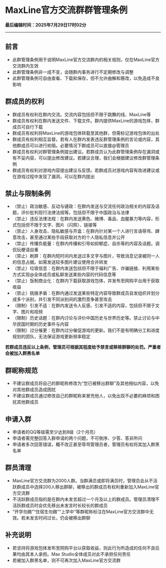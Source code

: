 # MaxLine官方交流群群管理条例
**最后编辑时间：2025年7月29日17时02分**

*****
## 前言
* 此群管理条例用于说明MaxLine官方交流群内的相关规则，仅在MaxLine官方交流群内生效
* 此群管理条例非一成不变，会随群内事务进行不定期修改与调整
* 此群管理条例可自由查看、下载和保存，但不允许曲解和篡改，以免造成不良影响

## 群成员的权利
* 群成员有权利在群内交流。交流内容包括但不限于跳舞的线、MaxLine等
* 群成员有权利在群内发送文件、下载文件。群内提供MaxLine的游戏包体，群成员可自行下载
* 群成员有权利将MaxLine的游戏包体转载至其他群，但需标记游戏包体的出处
* 群成员有权利相互监督。若有人在群内发表违反群管理条例的言论或内容，其他群成员可以进行劝阻。必要情况下群成员可以直接@管理员
* 群成员有权利对群管理条例提出建议。若群成员认为此群管理条例存在漏洞或有不妥内容，可以提出修改建议。若建议合理，我们会根据建议修改群管理条例
* 群成员有权利对游戏内容提出建议与反馈。若群成员对游戏内容有改进建议或在游戏过程中发现了漏洞，可以在群内提出

## 禁止与限制条例
* （禁止）政治敏感、反动与键政：在群内发送与交流任何政治相关的内容及话题，评价批判现行法律法规等。包括但不限于中国政治与法律
* （禁止）违反法律法规：在群内发送黄色、赌博、毒品、血腥暴力等内容，形式包括但不限于文字、图片（闪照）、链接等
* （禁止）人身攻击、隐私敏感与开盒：在群内针对某一个人进行言语辱骂、肆意攻击，甚至通过某些手段获取对方的个人隐私信息并公开
* （禁止）传播负能量：在群内传播和引导如抑郁症、自杀等的内容及话题。调侃玩梗请自重
* （禁止）刷屏：在群内短时间内发送过多文字与图片，导致消息记录被同一人的信息占据。如需发送较多图片建议使用合并转发
* （禁止）垃圾信息：在群内发送包括但不限于福利广告、诈骗链接、利用某些方式实现@全体成员或私聊发送某些内容的代码信息等
* （禁止）饭制商业化：在群内下载获取游戏包体，并发布至网购平台用于获取收益
* （禁止）挑拨矛盾：在群内通过发送某些特定内容导致群成员自发组织并划分成多个派别，并引发不同派别间的激烈竞争甚至攻击
* （限制）引发不适：在群内发送令人反感、引发不适的内容，包括但不限于文字、图片和视频
* （限制）历史话题：在群内讨论与评价中国历史与世界历史等。禁止讨论与中华民国时期的历史事件与内容
* （限制）过分催更：在群内过分催促游戏的更新。我们不是有明确分工和进度规划的团队，无法保证游戏更新频率稳定

**若群成员违反以上条例，管理员可根据其程度给予禁言或移除群聊的处罚。严重者会被加入群黑名单**

## 群昵称规范
* 不建议群成员将自己的群昵称修改为“您已被移出群聊”及其他相似内容，以免对其他群成员造成困扰
* 不建议群成员通过修改自己的群昵称来冒充他人，以免出现不必要的麻烦和困扰其他群成员

## 申请入群
* 申请者的QQ等级需至少达到8级（2个月亮）
* 申请者需完整回答入群申请的两个问题，不可倒序、少答、答非所问
* 申请者多次回答错误，概不改正甚至辱骂管理员者，管理员有权将其加入群黑名单

## 群员清理
* MaxLine官方交流群为2000人群。当群满员或即将满员时，管理员会从不活跃群成员中选择200人移出群聊，被移出的群成员有权利重新加入MaxLine官方交流群
* 不活跃群成员指的是在群内未发言超过一个月及以上的群成员。管理员清理不活跃群成员时会优先移出未发言时长较长的群成员
* “开学勿踢”“住宿生勿踢”“上学中”等群昵称标注在MaxLine官方交流群中无效。若未发言时间过长，仍会被移出群聊

## 补充说明
* 若坚持将游戏包体发布至网购平台以获取收益，则此行为所造成的任何不良后果均由其本人承担。Max Studio全体成员对此不承担任何责任
* 若被加入群黑名单，则不可再次加入MaxLine官方交流群